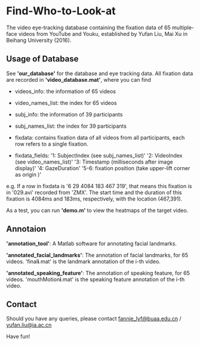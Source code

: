 Find-Who-to-Look-at
=====================
The video eye-tracking database containing the fixation data of 65 multiple-face videos from YouTube and Youku, established by Yufan Liu, Mai Xu in Beihang University (2016).

## Usage of Database
See **'our_database'** for the database and eye tracking data. All fixation data are recorded in **'video_database.mat'**, where you can find

* videos_info: the information of 65 videos 

* video_names_list: the index for 65 videos

* subj_info: the information of 39 participants 

* subj_names_list: the index for 39 participants

* fixdata: contains fixation data of all videos from all participants, each row refers to a single fixation.

* fixdata_fields: 
    '1: SubjectIndex (see subj_names_list)'
    '2: VideoIndex (see video_names_list)'
    '3: Timestamp (milliseconds after image display)'
    '4: GazeDuration'
    '5-6: fixation position (take upper-lift corner as origin )'
   
e.g. If a row in fixdata is '6 29 4084 183 467 319', that means this fixation is in '029.avi' recorded from 'ZMX'. The start time and the duration of this fixation is 4084ms and 183ms, respectively, with the location (467,391).

As a test, you can run **'demo.m'** to view the heatmaps of the target video.  

## Annotaion
**'annotation_tool'**: A Matlab software for annotating facial landmarks.

**'annotated_facial_landmarks'**: The annotation of facial landmarks, for 65 videos. 'final**i**.mat' is the landmark annotation of the i-th video.

**'annotated_speaking_feature'**: The annotation of speaking feature, for 65 videos. 'mouthMotion**i**.mat' is the speaking feature annotation of the i-th video.


## Contact
Should you have any queries, please contact fannie_lyf@buaa.edu.cn / yufan.liu@ia.ac.cn

Have fun!
